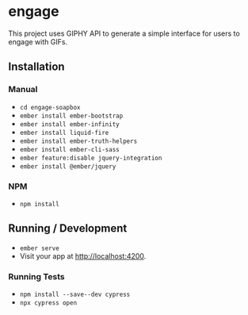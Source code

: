 # engage

This project uses GIPHY API to generate a simple interface for users to engage with GIFs.


## Installation

### Manual

* `cd engage-soapbox`
* `ember install ember-bootstrap`
* `ember install ember-infinity`
* `ember install liquid-fire`
* `ember install ember-truth-helpers`
* `ember install ember-cli-sass`
* `ember feature:disable jquery-integration`
* `ember install @ember/jquery`

### NPM

* `npm install`


## Running / Development

* `ember serve`
* Visit your app at [http://localhost:4200](http://localhost:4200).


### Running Tests
* `npm install --save--dev cypress`
* `npx cypress open`

